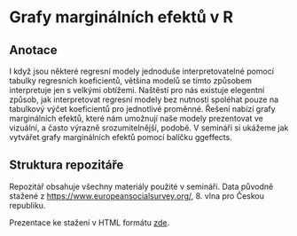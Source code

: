 # Grafy marginálních efektů v R

## Anotace

I když jsou některé regresní modely jednoduše interpretovatelné pomocí tabulky regresních koeficientů, většina modelů se tímto způsobem interpretuje jen s velkými obtížemi. Naštěstí pro nás existuje elegentní způsob, jak interpretovat regresní modely bez nutnosti spoléhat pouze na tabulkový výčet koeficientů pro jednotlivé proměnné. Řešení nabízí grafy marginálních efektů, které nám umožnují naše modely prezentovat ve vizuální, a často výrazně srozumitelnější, podobě. V semináři si ukážeme jak vytvářet grafy marginálních efektů pomocí balíčku ggeffects.

## Struktura repozitáře

Repozitář obsahuje všechny materiály použité v semináři. Data původně stažené z https://www.europeansocialsurvey.org/, 8. vlna pro Českou republiku.

Prezentace ke stažení v HTML formátu [zde](https://github.com/alesvomacka/workshop_ggeffects/raw/master/02_ggeffects_slides.html).
